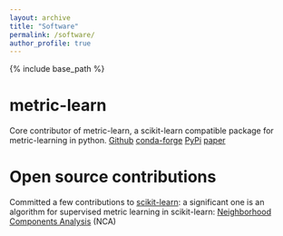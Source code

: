```yaml
---
layout: archive
title: "Software"
permalink: /software/
author_profile: true
---
```

{% include base_path %}

metric-learn
=============
Core contributor of metric-learn, a scikit-learn compatible package for metric-learning in python.
[Github](https://github.com/scikit-learn-contrib/metric-learn)  [conda-forge](https://anaconda.org/conda-forge/metric-learn)  [PyPi](https://pypi.org/project/metric-learn/) [paper](https://www.jmlr.org/papers/volume21/19-678/19-678.pdf)

Open source contributions
=========================
Committed a few contributions to [scikit-learn](https://scikit-learn.org/stable/): a significant one is an algorithm for supervised metric learning in scikit-learn: [Neighborhood Components Analysis](https://scikit-learn.org/stable/modules/generated/sklearn.neighbors.NeighborhoodComponentsAnalysis.html) (NCA)